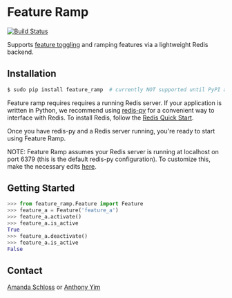 # Feature Ramp
[![Build Status](https://travis-ci.org/venmo/feature_ramp.svg?branch=master)](https://travis-ci.org/venmo/feature_ramp)

Supports [feature toggling](http://martinfowler.com/bliki/FeatureToggle.html) and ramping features via a lightweight Redis backend.

Installation
------------------
``` python
$ sudo pip install feature_ramp  # currently NOT supported until PyPI approves this package
```

Feature ramp requires requires a running Redis server. If your application is written in Python, we recommend using [redis-py](https://github.com/andymccurdy/redis-py) for a convenient way to interface with Redis. To install Redis, follow the [Redis Quick Start](http://redis.io/topics/quickstart).

Once you have redis-py and a Redis server running, you're ready to start using Feature Ramp.

NOTE: Feature Ramp assumes your Redis server is running at localhost on port 6379 (this is the default redis-py configuration). To customize this, make the necessary edits [here](https://github.com/venmo/feature_ramp/blob/8a49785961fcbb01299329e9a1a994ed6a7b4f34/feature_ramp/__init__.py#L3).

Getting Started
-----------------
``` python
>>> from feature_ramp.Feature import Feature
>>> feature_a = Feature('feature_a')
>>> feature_a.activate()
>>> feature_a.is_active
True
>>> feature_a.deactivate()
>>> feature_a.is_active
False
```

Contact
----------------
[Amanda Schloss](https://github.com/amandaschloss) or [Anthony Yim](https://github.com/anthonyyim)
